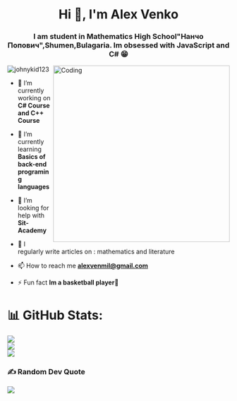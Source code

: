 <h1 align="center">Hi 👋, I'm Alex Venko</h1>
<h3 align="center">I am student in Mathematics High School"Нанчо Попович",Shumen,Bulagaria. Im obsessed with JavaScript and C# 😁</h3>

<img align="right" alt="Coding" width="400" src="https://i.pinimg.com/originals/f1/e7/34/f1e734f9cade86fe737a9aa404ad5677.gif">
<p align="left"> <img src="https://komarev.com/ghpvc/?username=johnykid123&label=Profile%20views&color=2acadf&style=plastic" alt="johnykid123" /> </p>

- 🔭 I’m currently working on **C# Course and C++ Course**

- 🌱 I’m currently learning **Basics of back-end programing languages**

- 🤝 I’m looking for help with **Sit-Academy**

- 📝 I regularly write articles on : mathematics and literature

- 📫 How to reach me **alexvenmil@gmail.com**

- ⚡ Fun fact **Im a basketball player🏀**


# 📊 GitHub Stats:
![](https://github-readme-stats.vercel.app/api?username=JohnyKid123&theme=radical&hide_border=false&include_all_commits=true&count_private=false)<br/>
![](https://github-readme-streak-stats.herokuapp.com/?user=JohnyKid123&theme=radical&hide_border=false)<br/>
![](https://github-readme-stats.vercel.app/api/top-langs/?username=JohnyKid123&theme=radical&hide_border=false&include_all_commits=true&count_private=false&layout=compact)

### ✍️ Random Dev Quote
![](https://quotes-github-readme.vercel.app/api?type=horizontal&theme=radical)

